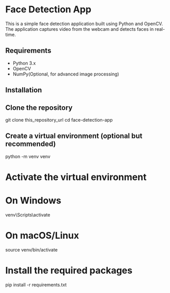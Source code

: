 # Face Detection App

This is a simple face detection application built using Python and OpenCV. The application captures video from the webcam and detects faces in real-time.

## Requirements

- Python 3.x
- OpenCV
- NumPy(Optional, for advanced image processing)

## Installation

## Clone the repository

git clone this_repository_url
cd face-detection-app

## Create a virtual environment (optional but recommended)

python -m venv venv

# Activate the virtual environment

# On Windows

venv\Scripts\activate

# On macOS/Linux

source venv/bin/activate

# Install the required packages

pip install -r requirements.txt
